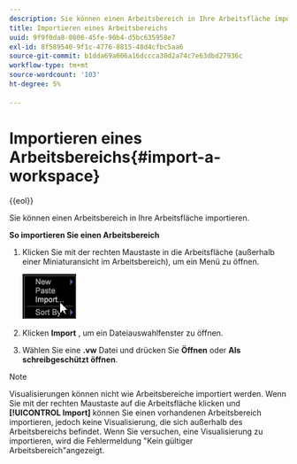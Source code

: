 ```yaml
---
description: Sie können einen Arbeitsbereich in Ihre Arbeitsfläche importieren.
title: Importieren eines Arbeitsbereichs
uuid: 9f9f0da8-0806-45fe-90b4-d5bc635958e7
exl-id: 8f589540-9f1c-4776-8815-48d4cfbc5aa6
source-git-commit: b1dda69a606a16dccca30d2a74c7e63dbd27936c
workflow-type: tm+mt
source-wordcount: '103'
ht-degree: 5%

---
```


# Importieren eines Arbeitsbereichs{#import-a-workspace}

{{eol}}

Sie können einen Arbeitsbereich in Ihre Arbeitsfläche importieren.

**So importieren Sie einen Arbeitsbereich**

1. Klicken Sie mit der rechten Maustaste in die Arbeitsfläche (außerhalb einer Miniaturansicht im Arbeitsbereich), um ein Menü zu öffnen.

   ![](assets/import_workspace.png)

1. Klicken **Import** , um ein Dateiauswahlfenster zu öffnen.
1. Wählen Sie eine **.vw** Datei und drücken Sie **Öffnen** oder **Als schreibgeschützt öffnen**.

>[!NOTE]
>
>Visualisierungen können nicht wie Arbeitsbereiche importiert werden. Wenn Sie mit der rechten Maustaste auf die Arbeitsfläche klicken und **[!UICONTROL Import]** können Sie einen vorhandenen Arbeitsbereich importieren, jedoch keine Visualisierung, die sich außerhalb des Arbeitsbereichs befindet. Wenn Sie versuchen, eine Visualisierung zu importieren, wird die Fehlermeldung &quot;Kein gültiger Arbeitsbereich&quot;angezeigt.
